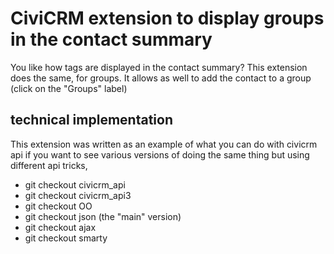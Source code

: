 # CiviCRM extension to display groups in the contact summary

You like how tags are displayed in the contact summary? 
This extension does the same, for groups.
It allows as well to add the contact to a group (click on the "Groups" label)


## technical implementation
This extension was written as an example of what you can do with civicrm api
if you want to see various versions of doing the same thing but using different api tricks, 
- git checkout civicrm_api
- git checkout civicrm_api3
- git checkout OO
- git checkout json (the "main" version)
- git checkout ajax
- git checkout smarty
